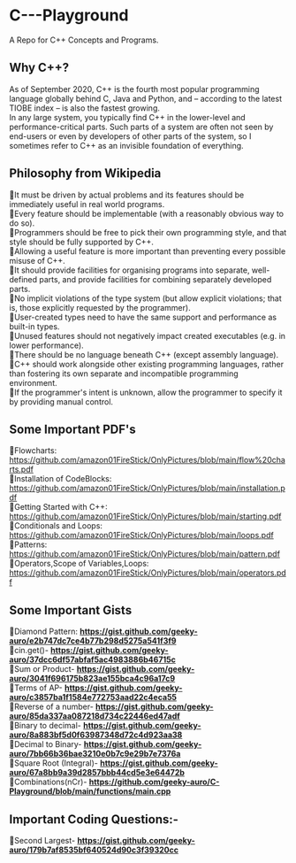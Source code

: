 # C---Playground
 A Repo for C++ Concepts and Programs.

## Why C++?
As of September 2020, C++ is the fourth most popular programming language globally behind C, Java and Python, and – according to the latest TIOBE index – is also the fastest growing. <br>
In any large system, you typically find C++ in the lower-level and performance-critical parts. Such parts of a system are often not seen by end-users or even by developers of other parts of the system, so I sometimes refer to C++ as an invisible foundation of everything. <br>

## Philosophy from Wikipedia
🔸It must be driven by actual problems and its features should be immediately useful in real world programs.<br>
🔸Every feature should be implementable (with a reasonably obvious way to do so). <br>
🔸Programmers should be free to pick their own programming style, and that style should be fully supported by C++. <br>
🔸Allowing a useful feature is more important than preventing every possible misuse of C++. <br>
🔸It should provide facilities for organising programs into separate, well-defined parts, and provide facilities for combining separately developed parts. <br>
🔸No implicit violations of the type system (but allow explicit violations; that is, those explicitly requested by the programmer). <br>
🔸User-created types need to have the same support and performance as built-in types. <br>
🔸Unused features should not negatively impact created executables (e.g. in lower performance). <br>
🔸There should be no language beneath C++ (except assembly language). <br>
🔸C++ should work alongside other existing programming languages, rather than fostering its own separate and incompatible programming environment.<br>
🔸If the programmer's intent is unknown, allow the programmer to specify it by providing manual control. <br>

## Some Important PDF's
🌟Flowcharts: https://github.com/amazon01FireStick/OnlyPictures/blob/main/flow%20charts.pdf <br>
🌟Installation of CodeBlocks: https://github.com/amazon01FireStick/OnlyPictures/blob/main/installation.pdf <br>
🌟Getting Started with C++: https://github.com/amazon01FireStick/OnlyPictures/blob/main/starting.pdf <br>
🌟Conditionals and Loops: https://github.com/amazon01FireStick/OnlyPictures/blob/main/loops.pdf <br>
🌟Patterns: https://github.com/amazon01FireStick/OnlyPictures/blob/main/pattern.pdf <br>
🌟Operators,Scope of Variables,Loops: https://github.com/amazon01FireStick/OnlyPictures/blob/main/operators.pdf <br>
## Some Important Gists
🌟Diamond Pattern: **https://gist.github.com/geeky-auro/e2b747dc7ce4b77b298d5275a541f3f9** <br>
🌟cin.get()- **https://gist.github.com/geeky-auro/37dcc6df57abfaf5ac4983886b46715c** <br>
🌟Sum or Product- **https://gist.github.com/geeky-auro/3041f696175b823ae155bca4c96a17c9** <br>
🌟Terms of AP- **https://gist.github.com/geeky-auro/c3857ba1f1584e772753aad22c4eca55** <br>
🌟Reverse of a number- **https://gist.github.com/geeky-auro/85da337aa087218d734c22446ed47adf** <br>
🌟Binary to decimal- **https://gist.github.com/geeky-auro/8a883bf5d0f63987348d72c4d923aa38** <br>
🌟Decimal to Binary- **https://gist.github.com/geeky-auro/7bb66b36bae3210e0b7c9e29b7e7376a** <br>
🌟Square Root (Integral)- **https://gist.github.com/geeky-auro/67a8bb9a39d2857bbb44cd5e3e64472b** <br>
🌟Combinations(nCr)- **https://github.com/geeky-auro/C-Playground/blob/main/functions/main.cpp** <br>
## Important Coding Questions:-
🌟Second Largest- **https://gist.github.com/geeky-auro/179b7af8535bf640524d90c3f39320cc** <br>



